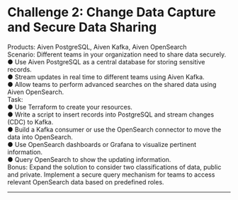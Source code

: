 # Challenge 2: Change Data Capture and Secure Data Sharing

Products: Aiven PostgreSQL, Aiven Kafka, Aiven OpenSearch  
Scenario: Different teams in your organization need to share data securely.  
● Use Aiven PostgreSQL as a central database for storing sensitive records.  
● Stream updates in real time to different teams using Aiven Kafka.  
● Allow teams to perform advanced searches on the shared data using Aiven OpenSearch.  
Task:  
● Use Terraform to create your resources.  
● Write a script to insert records into PostgreSQL and stream changes (CDC) to Kafka.  
● Build a Kafka consumer or use the OpenSearch connector to move the data into OpenSearch.  
● Use OpenSearch dashboards or Grafana to visualize pertinent information.  
● Query OpenSearch to show the updating information.  
Bonus: Expand the solution to consider two classifications of data, public and private. Implement a secure query mechanism for teams to access relevant OpenSearch data based on predefined roles.

--------------------------------------------------------------------------------------------------------------------------


